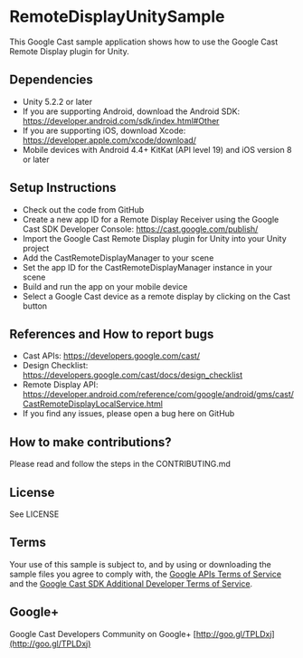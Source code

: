 # RemoteDisplayUnitySample

This Google Cast sample application shows how to use the Google Cast Remote Display plugin for Unity.

## Dependencies
* Unity 5.2.2 or later
* If you are supporting Android, download the Android SDK: https://developer.android.com/sdk/index.html#Other
* If you are supporting iOS, download Xcode: https://developer.apple.com/xcode/download/
* Mobile devices with Android 4.4+ KitKat (API level 19) and iOS version 8 or later

## Setup Instructions
* Check out the code from GitHub
* Create a new app ID for a Remote Display Receiver using the Google Cast SDK Developer Console: https://cast.google.com/publish/
* Import the Google Cast Remote Display plugin for Unity into your Unity project
* Add the CastRemoteDisplayManager to your scene
* Set the app ID for the CastRemoteDisplayManager instance in your scene
* Build and run the app on your mobile device
* Select a Google Cast device as a remote display by clicking on the Cast button

## References and How to report bugs
* Cast APIs: https://developers.google.com/cast/
* Design Checklist: https://developers.google.com/cast/docs/design_checklist
* Remote Display API: https://developer.android.com/reference/com/google/android/gms/cast/CastRemoteDisplayLocalService.html
* If you find any issues, please open a bug here on GitHub

## How to make contributions?
Please read and follow the steps in the CONTRIBUTING.md

## License
See LICENSE

## Terms
Your use of this sample is subject to, and by using or downloading the sample files you agree to comply with, the [Google APIs Terms of Service](https://developers.google.com/terms/) and the [Google Cast SDK Additional Developer Terms of Service](https://developers.google.com/cast/docs/terms/).

## Google+
Google Cast Developers Community on Google+ [http://goo.gl/TPLDxj](http://goo.gl/TPLDxj)
